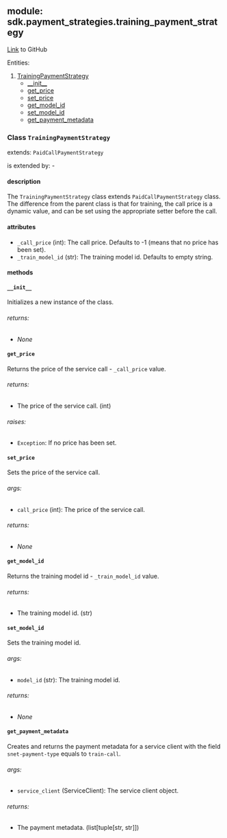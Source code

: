 ## module: sdk.payment_strategies.training_payment_strategy

[Link](https://github.com/singnet/snet-sdk-python/blob/master/snet/sdk/payment_strategies/training_payment_strategy.py) to GitHub

Entities:
1. [TrainingPaymentStrategy](#class-trainingpaymentstrategy)
    - [\_\_init\_\_](#__init__)
    - [get_price](#get_price)
    - [set_price](#set_price)
    - [get_model_id](#get_model_id)
    - [set_model_id](#set_model_id)
    - [get_payment_metadata](#get_payment_metadata)

### Class `TrainingPaymentStrategy`

extends: `PaidCallPaymentStrategy`

is extended by: -

#### description

The `TrainingPaymentStrategy` class extends `PaidCallPaymentStrategy` class. The difference from the 
parent class is that for training, the call price is a dynamic value, and can be set using the appropriate 
setter before the call.

#### attributes

- `_call_price` (int): The call price. Defaults to -1 (means that no price has been set).
- `_train_model_id` (str): The training model id. Defaults to empty string.

#### methods

#### `__init__`

Initializes a new instance of the class.

###### returns:

- _None_

#### `get_price`

Returns the price of the service call - `_call_price` value.

###### returns:

- The price of the service call. (int)

###### raises:

- `Exception`: If no price has been set.

#### `set_price`

Sets the price of the service call.

###### args:

- `call_price` (int): The price of the service call.

###### returns:

- _None_

#### `get_model_id`

Returns the training model id - `_train_model_id` value.

###### returns:

- The training model id. (str)

#### `set_model_id`

Sets the training model id.

###### args:

- `model_id` (str): The training model id.

###### returns:

- _None_

#### `get_payment_metadata`

Creates and returns the payment metadata for a service client with the field `snet-payment-type` equals to `train-call`.

###### args:

- `service_client` (ServiceClient): The service client object.

###### returns:

- The payment metadata. (list[tuple[str, str]])
